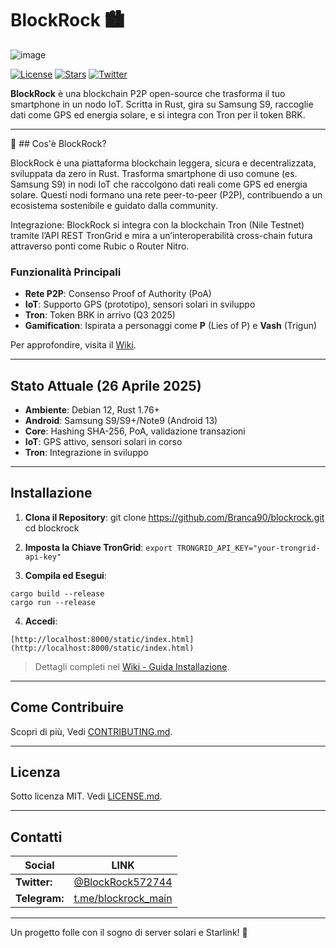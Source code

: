 # BlockRock 🏙️

![image](https://github.com/user-attachments/assets/9d0c80d9-9e0a-4ae3-a34b-cc24dae69287)

[![License](https://img.shields.io/badge/license-MIT-blue.svg)](LICENSE.md)
[![Stars](https://img.shields.io/github/stars/Branca90/blockrock)](https://github.com/Branca90/blockrock)
[![Twitter](https://img.shields.io/twitter/follow/BlockRock572744?style=social)](https://twitter.com/BlockRock572744)

 **BlockRock** è una blockchain P2P open-source che trasforma il tuo smartphone in un nodo IoT. Scritta in Rust, gira su Samsung S9, raccoglie dati come GPS ed energia solare, e si integra con Tron per il token BRK. 

---

🌟 ## Cos'è BlockRock?

BlockRock è una piattaforma blockchain leggera, sicura e decentralizzata, sviluppata da zero in Rust.
Trasforma smartphone di uso comune (es. Samsung S9) in nodi IoT che raccolgono dati reali come GPS ed energia solare.
Questi nodi formano una rete peer-to-peer (P2P), contribuendo a un ecosistema sostenibile e guidato dalla community.

Integrazione:
BlockRock si integra con la blockchain Tron (Nile Testnet) tramite l’API REST TronGrid e mira a un’interoperabilità cross-chain futura attraverso ponti come Rubic o Router Nitro.

### Funzionalità Principali

- **Rete P2P**: Consenso Proof of Authority (PoA)
- **IoT**: Supporto GPS (prototipo), sensori solari in sviluppo
- **Tron**: Token BRK in arrivo (Q3 2025)
- **Gamification**: Ispirata a personaggi come **P** (Lies of P) e **Vash** (Trigun)

Per approfondire, visita il [Wiki](https://github.com/Branca90/blockrock/wiki).

---

## Stato Attuale (26 Aprile 2025)

- **Ambiente**: Debian 12, Rust 1.76+
- **Android**: Samsung S9/S9+/Note9 (Android 13)
- **Core**: Hashing SHA-256, PoA, validazione transazioni
- **IoT**: GPS attivo, sensori solari in corso
- **Tron**: Integrazione in sviluppo

---

## Installazione

1. **Clona il Repository**:
git clone https://github.com/Branca90/blockrock.git
cd blockrock

2. **Imposta la Chiave TronGrid**:
```export TRONGRID_API_KEY="your-trongrid-api-key"```

3. **Compila ed Esegui**:

```
cargo build --release
cargo run --release
```

4. **Accedi**:
```
[http://localhost:8000/static/index.html](http://localhost:8000/static/index.html)
```
> Dettagli completi nel [Wiki - Guida Installazione](https://github.com/Branca90/blockrock/wiki/Guida-Installazione).

---

## Come Contribuire

Scopri di più, Vedi [CONTRIBUTING.md](CONTRIBUTING.md).

---

## Licenza

Sotto licenza MIT. Vedi [LICENSE.md](LICENSE.md).

---

## Contatti

| Social | LINK |
| ------ | ------ |
| **Twitter:** | [@BlockRock572744](https://twitter.com/BlockRock572744) |
| **Telegram:** | [t.me/blockrock_main](https://t.me/blockrock_main) |

---

Un progetto folle con il sogno di server solari e Starlink! 🚀
